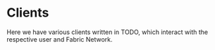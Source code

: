 # Clients

Here we have various clients written in TODO, which interact with the respective user and Fabric Network.